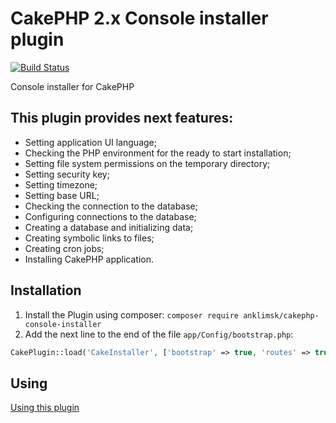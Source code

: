 # CakePHP 2.x Console installer plugin
[![Build Status](https://travis-ci.com/anklimsk/cakephp-console-installer.svg?branch=master)](https://travis-ci.com/anklimsk/cakephp-console-installer)

Console installer for CakePHP

## This plugin provides next features:

- Setting application UI language;
- Checking the PHP environment for the ready to start installation;
- Setting file system permissions on the temporary directory;
- Setting security key;
- Setting timezone;
- Setting base URL;
- Checking the connection to the database;
- Configuring connections to the database;
- Creating a database and initializing data;
- Creating symbolic links to files;
- Creating cron jobs;
- Installing CakePHP application.

## Installation

1. Install the Plugin using composer: `composer require anklimsk/cakephp-console-installer`
2. Add the next line to the end of the file `app/Config/bootstrap.php`:
```php
CakePlugin::load('CakeInstaller', ['bootstrap' => true, 'routes' => true]);
```

## Using

[Using this plugin](docs/USING.md)
